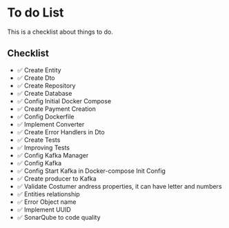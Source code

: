 # To do List

This is a checklist about things to do.

## Checklist

- ✅ Create Entity 
- ✅ Create Dto 
- ✅ Create Repository 
- ✅ Create Database 
- ✅ Config Initial Docker Compose 
- ✅ Create Payment Creation 
- ✅ Config Dockerfile 
- ✅ Implement Converter 
- ✅ Create Error Handlers in Dto 
- ✅ Create Tests 
- ✅ Improving Tests
- ✅ Config Kafka Manager
- ✅ Config Kafka
- ✅ Config Start Kafka in Docker-compose Init Config
- ✅ Create producer to Kafka
- ✅ Validate Costumer andress properties, it can have letter and numbers
- ✅ Entities relationship  
- ✅ Error Object name 
- ✅ Implement UUID 
- ✅ SonarQube to code quality 
